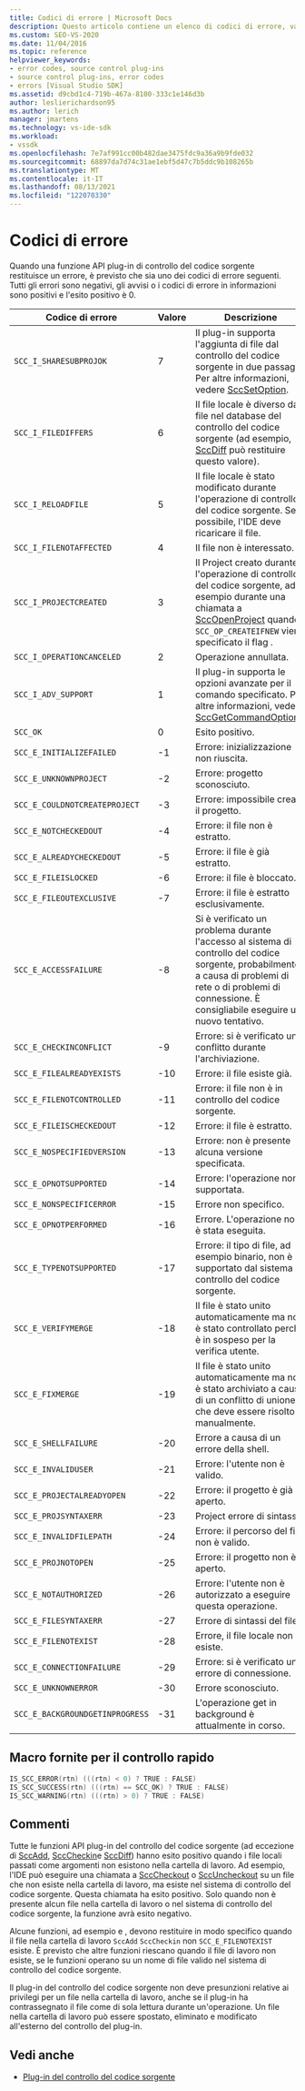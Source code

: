 ```yaml
---
title: Codici di errore | Microsoft Docs
description: Questo articolo contiene un elenco di codici di errore, valori e descrizioni per le funzioni API plug-in del controllo del codice sorgente.
ms.custom: SEO-VS-2020
ms.date: 11/04/2016
ms.topic: reference
helpviewer_keywords:
- error codes, source control plug-ins
- source control plug-ins, error codes
- errors [Visual Studio SDK]
ms.assetid: d9cbd1c4-719b-467a-8100-333c1e146d3b
author: leslierichardson95
ms.author: lerich
manager: jmartens
ms.technology: vs-ide-sdk
ms.workload:
- vssdk
ms.openlocfilehash: 7e7af991cc00b482dae3475fdc9a36a9b9fde032
ms.sourcegitcommit: 68897da7d74c31ae1ebf5d47c7b5ddc9b108265b
ms.translationtype: MT
ms.contentlocale: it-IT
ms.lasthandoff: 08/13/2021
ms.locfileid: "122070330"
---
```

# <a name="error-codes"></a>Codici di errore
Quando una funzione API plug-in di controllo del codice sorgente restituisce un errore, è previsto che sia uno dei codici di errore seguenti. Tutti gli errori sono negativi, gli avvisi o i codici di errore in informazioni sono positivi e l'esito positivo è 0.

|Codice di errore|Valore|Descrizione|
|----------------|-----------|-----------------|
|`SCC_I_SHARESUBPROJOK`|7|Il plug-in supporta l'aggiunta di file dal controllo del codice sorgente in due passaggi. Per altre informazioni, vedere [SccSetOption](../extensibility/sccsetoption-function.md).|
|`SCC_I_FILEDIFFERS`|6|Il file locale è diverso dal file nel database del controllo del codice sorgente (ad esempio, [SccDiff](../extensibility/sccdiff-function.md) può restituire questo valore).|
|`SCC_I_RELOADFILE`|5|Il file locale è stato modificato durante l'operazione di controllo del codice sorgente. Se possibile, l'IDE deve ricaricare il file.|
|`SCC_I_FILENOTAFFECTED`|4|Il file non è interessato.|
|`SCC_I_PROJECTCREATED`|3|Il Project creato durante l'operazione di controllo del codice sorgente, ad esempio durante una chiamata a [SccOpenProject](../extensibility/sccopenproject-function.md) quando `SCC_OP_CREATEIFNEW` viene specificato il flag .|
|`SCC_I_OPERATIONCANCELED`|2|Operazione annullata.|
|`SCC_I_ADV_SUPPORT`|1|Il plug-in supporta le opzioni avanzate per il comando specificato. Per altre informazioni, vedere [SccGetCommandOptions.](../extensibility/sccgetcommandoptions-function.md)|
|`SCC_OK`|0|Esito positivo.|
|`SCC_E_INITIALIZEFAILED`|-1|Errore: inizializzazione non riuscita.|
|`SCC_E_UNKNOWNPROJECT`|-2|Errore: progetto sconosciuto.|
|`SCC_E_COULDNOTCREATEPROJECT`|-3|Errore: impossibile creare il progetto.|
|`SCC_E_NOTCHECKEDOUT`|-4|Errore: il file non è estratto.|
|`SCC_E_ALREADYCHECKEDOUT`|-5|Errore: il file è già estratto.|
|`SCC_E_FILEISLOCKED`|-6|Errore: il file è bloccato.|
|`SCC_E_FILEOUTEXCLUSIVE`|-7|Errore: il file è estratto esclusivamente.|
|`SCC_E_ACCESSFAILURE`|-8|Si è verificato un problema durante l'accesso al sistema di controllo del codice sorgente, probabilmente a causa di problemi di rete o di problemi di connessione. È consigliabile eseguire un nuovo tentativo.|
|`SCC_E_CHECKINCONFLICT`|-9|Errore: si è verificato un conflitto durante l'archiviazione.|
|`SCC_E_FILEALREADYEXISTS`|-10|Errore: il file esiste già.|
|`SCC_E_FILENOTCONTROLLED`|-11|Errore: il file non è in controllo del codice sorgente.|
|`SCC_E_FILEISCHECKEDOUT`|-12|Errore: il file è estratto.|
|`SCC_E_NOSPECIFIEDVERSION`|-13|Errore: non è presente alcuna versione specificata.|
|`SCC_E_OPNOTSUPPORTED`|-14|Errore: l'operazione non è supportata.|
|`SCC_E_NONSPECIFICERROR`|-15|Errore non specifico.|
|`SCC_E_OPNOTPERFORMED`|-16|Errore. L'operazione non è stata eseguita.|
|`SCC_E_TYPENOTSUPPORTED`|-17|Errore: il tipo di file, ad esempio binario, non è supportato dal sistema di controllo del codice sorgente.|
|`SCC_E_VERIFYMERGE`|-18|Il file è stato unito automaticamente ma non è stato controllato perché è in sospeso per la verifica utente.|
|`SCC_E_FIXMERGE`|-19|Il file è stato unito automaticamente ma non è stato archiviato a causa di un conflitto di unione che deve essere risolto manualmente.|
|`SCC_E_SHELLFAILURE`|-20|Errore a causa di un errore della shell.|
|`SCC_E_INVALIDUSER`|-21|Errore: l'utente non è valido.|
|`SCC_E_PROJECTALREADYOPEN`|-22|Errore: il progetto è già aperto.|
|`SCC_E_PROJSYNTAXERR`|-23|Project errore di sintassi.|
|`SCC_E_INVALIDFILEPATH`|-24|Errore: il percorso del file non è valido.|
|`SCC_E_PROJNOTOPEN`|-25|Errore: il progetto non è aperto.|
|`SCC_E_NOTAUTHORIZED`|-26|Errore: l'utente non è autorizzato a eseguire questa operazione.|
|`SCC_E_FILESYNTAXERR`|-27|Errore di sintassi del file.|
|`SCC_E_FILENOTEXIST`|-28|Errore, il file locale non esiste.|
|`SCC_E_CONNECTIONFAILURE`|-29|Errore: si è verificato un errore di connessione.|
|`SCC_E_UNKNOWNERROR`|-30|Errore sconosciuto.|
|`SCC_E_BACKGROUNDGETINPROGRESS`|-31|L'operazione get in background è attualmente in corso.|

## <a name="macros-provided-for-quick-checking"></a>Macro fornite per il controllo rapido

```cpp
IS_SCC_ERROR(rtn) (((rtn) < 0) ? TRUE : FALSE)
IS_SCC_SUCCESS(rtn) (((rtn) == SCC_OK) ? TRUE : FALSE)
IS_SCC_WARNING(rtn) (((rtn) > 0) ? TRUE : FALSE)
```

## <a name="remarks"></a>Commenti
 Tutte le funzioni API plug-in del controllo del codice sorgente (ad eccezione di [SccAdd](../extensibility/sccadd-function.md), [SccCheckin](../extensibility/scccheckin-function.md)e [SccDiff](../extensibility/sccdiff-function.md)) hanno esito positivo quando i file locali passati come argomenti non esistono nella cartella di lavoro. Ad esempio, l'IDE può eseguire una chiamata a [SccCheckout](../extensibility/scccheckout-function.md) o [SccUncheckout](../extensibility/sccuncheckout-function.md) su un file che non esiste nella cartella di lavoro, ma esiste nel sistema di controllo del codice sorgente. Questa chiamata ha esito positivo. Solo quando non è presente alcun file nella cartella di lavoro o nel sistema di controllo del codice sorgente, la funzione avrà esito negativo.

 Alcune funzioni, ad esempio e , devono restituire in modo specifico quando il file nella cartella di lavoro `SccAdd` `SccCheckin` non `SCC_E_FILENOTEXIST` esiste. È previsto che altre funzioni riescano quando il file di lavoro non esiste, se le funzioni operano su un nome di file valido nel sistema di controllo del codice sorgente.

 Il plug-in del controllo del codice sorgente non deve presunzioni relative ai privilegi per un file nella cartella di lavoro, anche se il plug-in ha contrassegnato il file come di sola lettura durante un'operazione. Un file nella cartella di lavoro può essere spostato, eliminato e modificato all'esterno del controllo del plug-in.

## <a name="see-also"></a>Vedi anche
- [Plug-in del controllo del codice sorgente](../extensibility/source-control-plug-ins.md)
